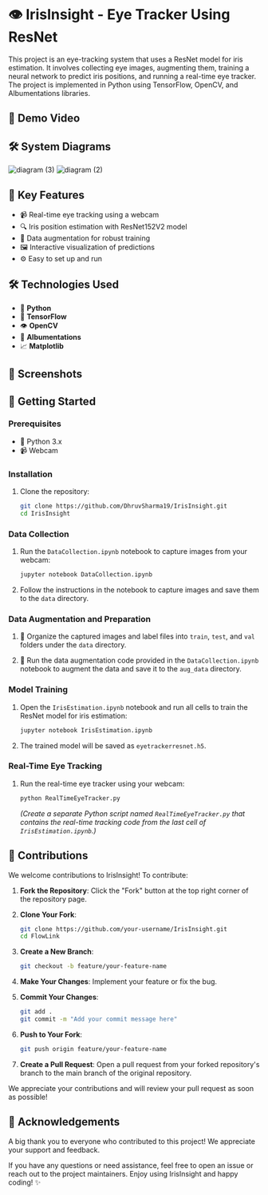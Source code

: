 # 👁️ IrisInsight - Eye Tracker Using ResNet

This project is an eye-tracking system that uses a ResNet model for iris estimation. It involves collecting eye images, augmenting them, training a neural network to predict iris positions, and running a real-time eye tracker. The project is implemented in Python using TensorFlow, OpenCV, and Albumentations libraries.

## 🎥 Demo Video



## 🛠️ System Diagrams

![diagram (3)](https://github.com/DhruvSharma19/IrisInsight/assets/112254552/ecbd2604-9505-4c07-8144-7603ba2f304c)
![diagram (2)](https://github.com/DhruvSharma19/IrisInsight/assets/112254552/26a32b43-6bd9-4e54-b54f-f681e350daf5)

## 🌟 Key Features

- 📹 Real-time eye tracking using a webcam
- 🔍 Iris position estimation with ResNet152V2 model
- 🌟 Data augmentation for robust training
- 🖼️ Interactive visualization of predictions
- ⚙️ Easy to set up and run

## 🛠 Technologies Used

- 🐍 **Python**
- 🔬 **TensorFlow**
- 👁️ **OpenCV**
- 🎨 **Albumentations**
- 📈 **Matplotlib**

## 📸 Screenshots



## 🚀 Getting Started

### Prerequisites

- 🐍 Python 3.x
- 📹 Webcam

### Installation

1. Clone the repository:
    ```bash
    git clone https://github.com/DhruvSharma19/IrisInsight.git
    cd IrisInsight
    ```

### Data Collection

1. Run the `DataCollection.ipynb` notebook to capture images from your webcam:
    ```bash
    jupyter notebook DataCollection.ipynb
    ```

2. Follow the instructions in the notebook to capture images and save them to the `data` directory.

### Data Augmentation and Preparation

1. 📁 Organize the captured images and label files into `train`, `test`, and `val` folders under the `data` directory.

2. 🌟 Run the data augmentation code provided in the `DataCollection.ipynb` notebook to augment the data and save it to the `aug_data` directory.

### Model Training

1. Open the `IrisEstimation.ipynb` notebook and run all cells to train the ResNet model for iris estimation:
    ```bash
    jupyter notebook IrisEstimation.ipynb
    ```

2. The trained model will be saved as `eyetrackerresnet.h5`.

### Real-Time Eye Tracking

1. Run the real-time eye tracker using your webcam:
    ```bash
    python RealTimeEyeTracker.py
    ```

    *(Create a separate Python script named `RealTimeEyeTracker.py` that contains the real-time tracking code from the last cell of `IrisEstimation.ipynb`.)*

## 🤝 Contributions

We welcome contributions to IrisInsight! To contribute:

1. **Fork the Repository**:
   Click the "Fork" button at the top right corner of the repository page.

2. **Clone Your Fork**:
   ```bash
   git clone https://github.com/your-username/IrisInsight.git
   cd FlowLink
   ```

3. **Create a New Branch**:
   ```bash
   git checkout -b feature/your-feature-name
   ```

4. **Make Your Changes**:
   Implement your feature or fix the bug.

5. **Commit Your Changes**:
   ```bash
   git add .
   git commit -m "Add your commit message here"
   ```

6. **Push to Your Fork**:
   ```bash
   git push origin feature/your-feature-name
   ```

7. **Create a Pull Request**:
   Open a pull request from your forked repository's branch to the main branch of the original repository.

We appreciate your contributions and will review your pull request as soon as possible!

## 🙏 Acknowledgements

A big thank you to everyone who contributed to this project! We appreciate your support and feedback.

If you have any questions or need assistance, feel free to open an issue or reach out to the project maintainers. Enjoy using IrisInsight and happy coding! ✨

